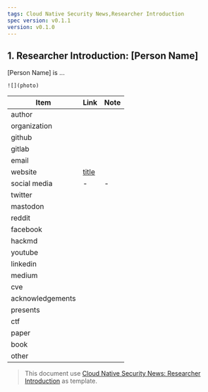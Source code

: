 ```yaml
---
tags: Cloud Native Security News,Researcher Introduction
spec version: v0.1.1
version: v0.1.0
---
```


## 1. Researcher Introduction: [Person Name]

[Person Name] is ...

`![](photo)`


| Item             | Link      | Note |
|------------------|-----------|------|
| author           |
| organization     |
| github           |
| gitlab           |
| email            |
| website          | [title]() |
| social media     | -         | -    |
| twitter          |
| mastodon         |
| reddit           |
| facebook         |
| hackmd           |
| youtube          |
| linkedin         |
| medium           |
| cve              |
| acknowledgements |
| presents         |
| ctf              |
| paper            |
| book             |
| other            |

> This document use [Cloud Native Security News: Researcher Introduction](https://github.com/ssst0n3/security-research-specification/blob/main/%E4%BA%91%E5%8E%9F%E7%94%9F%E5%AE%89%E5%85%A8%E8%B5%84%E8%AE%AF/researcher-introduction.md) as template.
